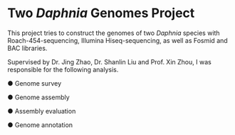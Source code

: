 # Two *Daphnia* Genomes Project

This project tries to construct the genomes of two *Daphnia* species with Roach-454-sequencing, Illumina Hiseq-sequencing, as well as Fosmid and BAC libraries.

Supervised by Dr. Jing Zhao, Dr. Shanlin Liu and Prof. Xin Zhou, I was responsible for the following analysis.

● Genome survey

● Genome assembly

● Assembly evaluation

● Genome annotation